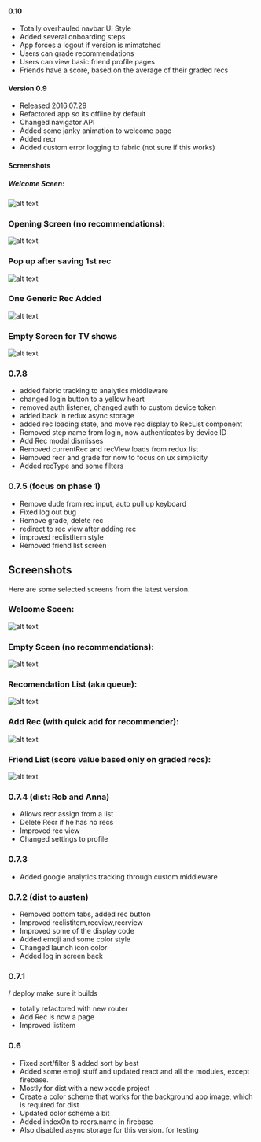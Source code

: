 #### 0.10
- Totally overhauled navbar UI Style
- Added several onboarding steps
- App forces a logout if version is mimatched
- Users can grade recommendations
- Users can view basic friend profile pages
- Friends have a score, based on the average of their graded recs

#### Version 0.9
- Released 2016.07.29
- Refactored app so its offline by default
- Changed navigator API
- Added some janky animation to welcome page
- Added recr
- Added custom error logging to fabric (not sure if this works)

#### Screenshots

##### Welcome Sceen:
![alt text][welcome]
### Opening Screen (no recommendations):
![alt text][empty]
### Pop up after saving 1st rec
![alt text][first popup]
### One Generic Rec Added
![alt text][rec added]
### Empty Screen for TV shows
![alt text][empty tv list]

[welcome]: https://i.imgur.com/QxLSRpB.png "Welcome Screen"
[empty]: https://i.imgur.com/tcSGj5s.png "Empty Screen"
[first popup]: https://i.imgur.com/w8kfeiL.png "Popup"
[list]: https://i.imgur.com/bTAd5Ib.png "Rec List"
[rec added]: https://i.imgur.com/8DaqHMH.png "Rec Added"
[empty tv list]: https://i.imgur.com/nmfn4vo.png "Empty List"


### 0.7.8
 - added fabric tracking to analytics middleware
 - changed login button to a yellow heart
 - removed auth listener, changed auth to custom device token
 - added back in redux async storage
 - added rec loading state, and move rec display to RecList component
 - Removed step name from login, now authenticates by device ID
 - Add Rec modal dismisses
 - Removed currentRec and recView loads from redux list
 - Removed recr and grade for now to focus on ux simplicity
 - Added recType and some filters

### 0.7.5 (focus on phase 1)
 - Remove dude from rec input, auto pull up keyboard
 - Fixed log out bug
 - Remove grade, delete rec
 - redirect to rec view after adding rec
 - improved reclistItem style
 - Removed friend list screen

 ## Screenshots
Here are some selected screens from the latest version.
### Welcome Sceen:
![alt text][welcome]

### Empty Sceen (no recommendations):
![alt text][empty]

### Recomendation List (aka queue):
![alt text][list]

### Add Rec (with quick add for recommender):
![alt text][add rec]

### Friend List (score value based only on graded recs):
![alt text][friend list]

[welcome]: https://i.imgur.com/0rM849v.png "Welcome Screen"
[empty]: https://i.imgur.com/ONu91qL.png "Empty Screen"
[list]: https://i.imgur.com/bTAd5Ib.png "Rec List"
[add rec]: https://i.imgur.com/Rey2jLN.png "Rec Add"
[friend list]: https://i.imgur.com/nelxzjt.png "Friend List"


### 0.7.4 (dist: Rob and Anna)
 - Allows recr assign from a list
 - Delete Recr if he has no recs
 - Improved rec view
 - Changed settings to profile

### 0.7.3
 - Added google analytics tracking through custom middleware


### 0.7.2 (dist to austen)
 - Removed bottom tabs, added rec button
 - Improved reclistitem,recview,recrview
 - Improved some of the display code
 - Added emoji and some color style
 - Changed launch icon color
 - Added log in screen back

### 0.7.1
 / deploy make sure it builds
 - totally refactored with new router
 - Add Rec is now a page
 - Improved listitem


### 0.6
 - Fixed sort/filter & added sort by best
 - Added some emoji stuff and updated react and all the modules, except firebase.
 - Mostly for dist with a new xcode project
 - Create a color scheme that works for the background app image, which is required for dist
 - Updated color scheme a bit
 - Added indexOn to recrs.name in firebase
 - Also disabled async storage for this version. for testing
